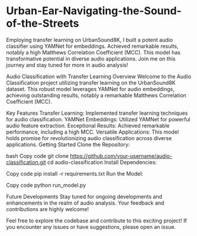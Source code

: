 # Urban-Ear-Navigating-the-Sound-of-the-Streets
 Employing transfer learning on UrbanSound8K, I built a potent audio classifier using YAMNet for embeddings. Achieved remarkable results, notably a high Matthews Correlation Coefficient (MCC). This model has transformative potential in diverse audio applications. Join me on this journey and stay tuned for more in audio analysis!


Audio Classification with Transfer Learning
Overview
Welcome to the Audio Classification project utilizing transfer learning on the UrbanSound8K dataset. This robust model leverages YAMNet for audio embeddings, achieving outstanding results, notably a remarkable Matthews Correlation Coefficient (MCC).

Key Features
Transfer Learning: Implemented transfer learning techniques for audio classification.
YAMNet Embeddings: Utilized YAMNet for powerful audio feature extraction.
Exceptional Results: Achieved remarkable performance, including a high MCC.
Versatile Applications: This model holds promise for revolutionizing audio classification across diverse applications.
Getting Started
Clone the Repository:

bash
Copy code
git clone https://github.com/your-username/audio-classification.git
cd audio-classification
Install Dependencies:

Copy code
pip install -r requirements.txt
Run the Model:

Copy code
python run_model.py

Future Developments
Stay tuned for ongoing developments and enhancements in the realm of audio analysis. Your feedback and contributions are highly welcome!


Feel free to explore the codebase and contribute to this exciting project! If you encounter any issues or have suggestions, please open an issue.






